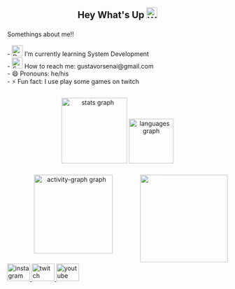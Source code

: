 <h2 align="center">Hey What's Up <img src="https://raw.githubusercontent.com/Tarikul-Islam-Anik/Animated-Fluent-Emojis/master/Emojis/Hand%20gestures/Waving%20Hand%20Light%20Skin%20Tone.png" alt="Waving Hand Light Skin Tone" width="25" height="25" /></h2> 

###

<p align="left">Somethings about me!!<br><br>- <img src="https://raw.githubusercontent.com/Tarikul-Islam-Anik/Animated-Fluent-Emojis/master/Emojis/Objects/Desktop%20Computer.png" alt="Desktop Computer" width="25" height="25" /> I’m currently learning System Development<br>- <img src="https://raw.githubusercontent.com/Tarikul-Islam-Anik/Animated-Fluent-Emojis/master/Emojis/Objects/Envelope%20with%20Arrow.png" alt="Envelope with Arrow" width="25" height="25" /> How to reach me: gustavorsenai@gmail.com<br>- 😄 Pronouns: he/his<br>- ⚡ Fun fact: I use play some games on twitch</p>

###

<div align="center">
  <img src="https://github-readme-stats.vercel.app/api?username=GustavoRSenai&hide_title=false&hide_rank=false&show_icons=true&include_all_commits=true&count_private=true&disable_animations=false&theme=midnight-purple&locale=en&hide_border=true&order=1" height="150" alt="stats graph"  />
  <img src="https://github-readme-stats.vercel.app/api/top-langs?username=GustavoRSenai&locale=en&hide_title=false&layout=compact&card_width=320&langs_count=5&theme=midnight-purple&hide_border=true&order=2" height="102" alt="languages graph"  />
</div>

###

<img align="right" height="200" src="https://www.icegif.com/wp-content/uploads/2022/12/icegif-1808.gif"  />

###

<div align="center">
  <img src="https://github-readme-activity-graph.vercel.app/graph?username=GustavoRSenai&radius=16&theme=high-contrast&area=true&order=5&hide_border=true" height="180" alt="activity-graph graph"  />
</div>

###

<div align="left">
  <a href="https://www.instagram.com/gustavorsd/" target="_blank">
    <img src="https://raw.githubusercontent.com/maurodesouza/profile-readme-generator/master/src/assets/icons/social/instagram/default.svg" width="52" height="40" alt="instagram logo"  />
  </a>
  <a href="https://www.twitch.tv/gutin309" target="_blank">
    <img src="https://raw.githubusercontent.com/maurodesouza/profile-readme-generator/master/src/assets/icons/social/twitch/default.svg" width="52" height="40" alt="twitch logo"  />
  </a>
  <a href="https://www.youtube.com/channel/UCTMYV9yeiOlRMTUu-e5RMMw" target="_blank">
    <img src="https://raw.githubusercontent.com/maurodesouza/profile-readme-generator/master/src/assets/icons/social/youtube/default.svg" width="52" height="40" alt="youtube logo"  />
  </a>
</div>

###
